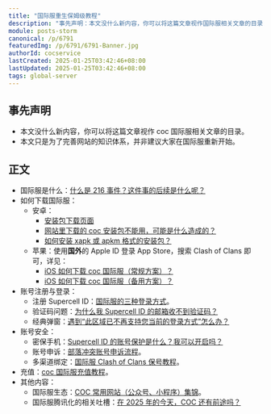 ```yaml
---
title: "国际服重生保姆级教程"
description: "事先声明：本文没什么新内容，你可以将这篇文章视作国际服相关文章的目录。本文只是为了完善网站的知识体系，并非建议大家在国际服重新开始。"
module: posts-storm
canonical: /p/6791
featuredImg: /p/6791/6791-Banner.jpg
authorId: cocservice
lastCreated: 2025-01-25T03:42:46+08:00
lastUpdated: 2025-01-25T03:42:46+08:00
tags: global-server
---
```


## 事先声明

- 本文没什么新内容，你可以将这篇文章视作 coc 国际服相关文章的目录。
- 本文只是为了完善网站的知识体系，并非建议大家在国际服重新开始。

## 正文

- 国际服是什么：[什么是 216 事件？这件事的后续是什么呢？](/p/2754)
- 如何下载国际服：
  - 安卓：
    - [安装包下载页面](/apk)
    - [网站里下载的 coc 安装包不能用，可能是什么造成的？](/p/6903)
    - [如何安装 xapk 或 apkm 格式的安装包？](/p/6665)
  - 苹果：使用**国外**的 Apple ID 登录 App Store，搜索 Clash of Clans 即可，详见：
    - [iOS 如何下载 coc 国际服（常规方案）？](/p/6676)
    - [iOS 如何下载 coc 国际服（备用方案）？](/p/4604)
- 账号注册与登录：
  - 注册 Supercell ID：[国际服的三种登录方式](/p/3114)。
  - 验证码问题：[为什么我 Supercell ID 的邮箱收不到验证码？](/p/6749)
  - 经典弹窗：[遇到“此区域已不再支持您当前的登录方式”怎么办？](/p/4511)
- 账号安全：
  - 密保手机：[Supercell ID 的账号保护是什么？我可以开启吗？](/p/6755)
  - 账号申诉：[部落冲突账号申诉流程](/p/6605)。
  - 多渠道绑定：[国际服 Clash of Clans 保号教程](/p/3575)。
- 充值：[coc 国际服充值教程](/p/6725)。
- 其他内容：
  - 国际服生态：[COC 常用网站（公众号、小程序）集锦](/p/4599)。
  - 国际服腾讯化的相关吐槽：[在 2025 年的今天，COC 还有前途吗？](/p/6778)

<Pic src="/p/6791/6791-Banner.jpg" width="1600" height="687" alt="重生之我在部落冲突国际服" maxWidth="600px" />